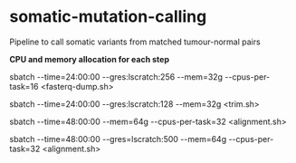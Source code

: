 # somatic-mutation-calling
Pipeline to call somatic variants from matched tumour-normal pairs

**CPU and memory allocation for each step**

sbatch --time=24:00:00 --gres:lscratch:256 --mem=32g --cpus-per-task=16 <fasterq-dump.sh>

sbatch --time=24:00:00 --gres:lscratch:128 --mem=32g <trim.sh>

sbatch --time=48:00:00 --mem=64g --cpus-per-task=32 <alignment.sh>

sbatch --time=48:00:00 --gres=lscratch:500 --mem=64g --cpus-per-task=32 <alignment.sh>
